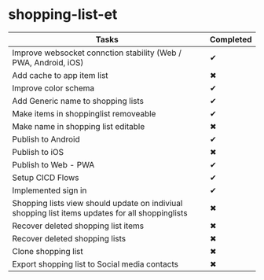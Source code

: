 # shopping-list-et

| Tasks  | Completed |
| ------------- | ------------- |
| Improve websocket connction stability (Web / PWA, Android, iOS)  | &#10004;   |
| Add cache to app item list  | &#10006;  |
| Improve color schema              |    &#10004;           |
| Add Generic name to shopping lists              |      &#10004;         |
| Make items in shoppinglist removeable              |    &#10004;           |
| Make name in shopping list editable              |     &#10006;          |
| Publish to Android              |     &#10004;           |
| Publish to iOS              |      &#10006;          |
| Publish to Web - PWA              |    &#10004;           |
| Setup CICD Flows              |      &#10004;         |
| Implemented sign in              |      &#10004;         |
| Shopping lists view should update on indiviual shopping list items updates for all shoppinglists |      &#10006;          |
| Recover deleted shopping list items |      &#10006;          |
| Recover deleted shopping lists |      &#10006;          |
| Clone shopping list |      &#10006;          |
| Export shopping list to Social media contacts |      &#10006;          |
